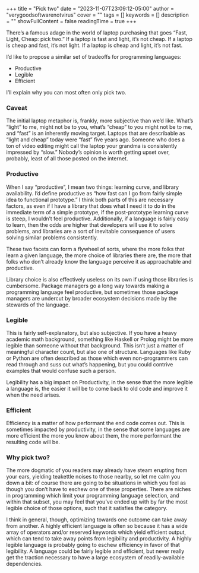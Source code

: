 +++
title = "Pick two"
date = "2023-11-07T23:09:12-05:00"
author = "verygoodsoftwarenotvirus"
cover = ""
tags = []
keywords = []
description = ""
showFullContent = false
readingTime = true
+++

There’s a famous adage in the world of laptop purchasing that goes “Fast, Light, Cheap: pick two.” If a laptop is fast and light, it’s not cheap. If a laptop is cheap and fast, it’s not light. If a laptop is cheap and light, it’s not fast. 

I’d like to propose a similar set of tradeoffs for programming languages:

- Productive
- Legible
- Efficient

I’ll explain why you can most often only pick two.

### Caveat

The initial laptop metaphor is, frankly, more subjective than we’d like. What’s “light” to me, might not be to you, what’s “cheap” to you might not be to me, and “fast” is an inherently moving target. Laptops that are describable as “light and cheap” today were “fast” five years ago. Someone who does a ton of video editing might call the laptop your grandma is consistently impressed by “slow.” Nobody’s opinion is worth getting upset over, probably, least of all those posted on the internet.

### Productive

When I say “productive”, I mean two things: learning curve, and library availability. I’d define productive as “how fast can I go from fairly simple idea to functional prototype.” I think both parts of this are necessary factors, as even if I have a library that does what I need it to do in the immediate term of a simple prototype, if the post-prototype learning curve is steep, I wouldn’t feel productive. Additionally, if a language is fairly easy to learn, then the odds are higher that developers will use it to solve problems, and libraries are a sort of inevitable consequence of users solving similar problems consistently. 

These two facets can form a flywheel of sorts, where the more folks that learn a given language, the more choice of libraries there are, the more that folks who don’t already know the language perceive it as approachable and productive.

Library choice is also effectively useless on its own if using those libraries is cumbersome. Package managers go a long way towards making a programming language feel productive, but sometimes those package managers are undercut by broader ecosystem decisions made by the stewards of the language.

### Legible

This is fairly self-explanatory, but also subjective. If you have a heavy academic math background, something like Haskell or Prolog might be more legible than someone without that background. This isn’t just a matter of meaningful character count, but also one of structure. Languages like Ruby or Python are often described as those which even non-programmers can read through and suss out what’s happening, but you could contrive examples that would confuse such a person.

Legibility has a big impact on Productivity, in the sense that the more legible a language is, the easier it will be to come back to old code and improve it when the need arises.

### Efficient

Efficiency is a matter of how performant the end code comes out. This is sometimes impacted by productivity, in the sense that some languages are more efficient the more you know about them, the more performant the resulting code will be. 

### Why pick two?

The more dogmatic of you readers may already have steam erupting from your ears, yielding teakettle noises to those nearby, so let me calm you down a bit: of course there are going to be situations in which you feel as though you don’t have to eschew one of these properties. There are niches in programming which limit your programming language selection, and within that subset, you may feel that you’ve ended up with by far the most legible choice of those options, such that it satisfies the category.

I think in general, though, optimizing towards one outcome can take away from another. A highly efficient language is often so because it has a wide array of operators and/or reserved keywords which yield efficient output, which can tend to take away points from legibility and productivity. A highly legible language is probably going to eschew efficiency in favor of that legibility. A language could be fairly legible and efficient, but never really get the traction necessary to have a large ecosystem of readily-available dependencies.
